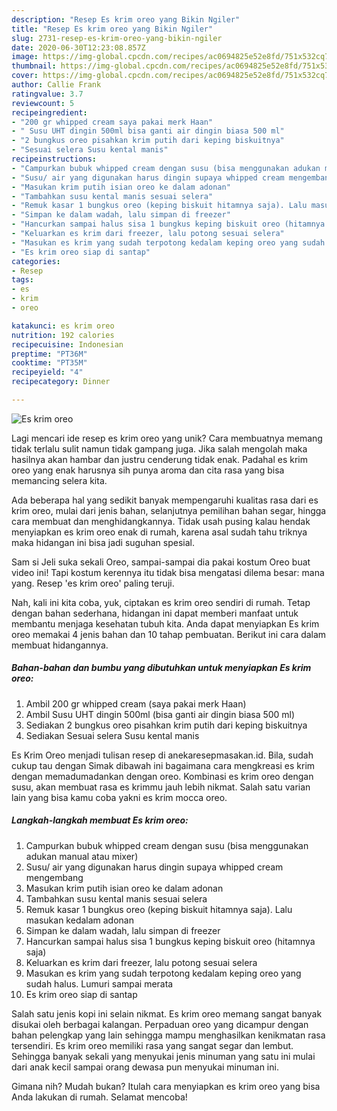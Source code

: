 ```yaml
---
description: "Resep Es krim oreo yang Bikin Ngiler"
title: "Resep Es krim oreo yang Bikin Ngiler"
slug: 2731-resep-es-krim-oreo-yang-bikin-ngiler
date: 2020-06-30T12:23:08.857Z
image: https://img-global.cpcdn.com/recipes/ac0694825e52e8fd/751x532cq70/es-krim-oreo-foto-resep-utama.jpg
thumbnail: https://img-global.cpcdn.com/recipes/ac0694825e52e8fd/751x532cq70/es-krim-oreo-foto-resep-utama.jpg
cover: https://img-global.cpcdn.com/recipes/ac0694825e52e8fd/751x532cq70/es-krim-oreo-foto-resep-utama.jpg
author: Callie Frank
ratingvalue: 3.7
reviewcount: 5
recipeingredient:
- "200 gr whipped cream saya pakai merk Haan"
- " Susu UHT dingin 500ml bisa ganti air dingin biasa 500 ml"
- "2 bungkus oreo pisahkan krim putih dari keping biskuitnya"
- "Sesuai selera Susu kental manis"
recipeinstructions:
- "Campurkan bubuk whipped cream dengan susu (bisa menggunakan adukan manual atau mixer)"
- "Susu/ air yang digunakan harus dingin supaya whipped cream mengembang"
- "Masukan krim putih isian oreo ke dalam adonan"
- "Tambahkan susu kental manis sesuai selera"
- "Remuk kasar 1 bungkus oreo (keping biskuit hitamnya saja). Lalu masukan kedalam adonan"
- "Simpan ke dalam wadah, lalu simpan di freezer"
- "Hancurkan sampai halus sisa 1 bungkus keping biskuit oreo (hitamnya saja)"
- "Keluarkan es krim dari freezer, lalu potong sesuai selera"
- "Masukan es krim yang sudah terpotong kedalam keping oreo yang sudah halus. Lumuri sampai merata"
- "Es krim oreo siap di santap"
categories:
- Resep
tags:
- es
- krim
- oreo

katakunci: es krim oreo 
nutrition: 192 calories
recipecuisine: Indonesian
preptime: "PT36M"
cooktime: "PT35M"
recipeyield: "4"
recipecategory: Dinner

---
```



![Es krim oreo](https://img-global.cpcdn.com/recipes/ac0694825e52e8fd/751x532cq70/es-krim-oreo-foto-resep-utama.jpg)

Lagi mencari ide resep es krim oreo yang unik? Cara membuatnya memang tidak terlalu sulit namun tidak gampang juga. Jika salah mengolah maka hasilnya akan hambar dan justru cenderung tidak enak. Padahal es krim oreo yang enak harusnya sih punya aroma dan cita rasa yang bisa memancing selera kita.

Ada beberapa hal yang sedikit banyak mempengaruhi kualitas rasa dari es krim oreo, mulai dari jenis bahan, selanjutnya pemilihan bahan segar, hingga cara membuat dan menghidangkannya. Tidak usah pusing kalau hendak menyiapkan es krim oreo enak di rumah, karena asal sudah tahu triknya maka hidangan ini bisa jadi suguhan spesial.

Sam si Jeli suka sekali Oreo, sampai-sampai dia pakai kostum Oreo buat video ini! Tapi kostum kerennya itu tidak bisa mengatasi dilema besar: mana yang. Resep &#39;es krim oreo&#39; paling teruji.


Nah, kali ini kita coba, yuk, ciptakan es krim oreo sendiri di rumah. Tetap dengan bahan sederhana, hidangan ini dapat memberi manfaat untuk membantu menjaga kesehatan tubuh kita. Anda dapat menyiapkan Es krim oreo memakai 4 jenis bahan dan 10 tahap pembuatan. Berikut ini cara dalam membuat hidangannya.

<!--inarticleads1-->

##### Bahan-bahan dan bumbu yang dibutuhkan untuk menyiapkan Es krim oreo:

1. Ambil 200 gr whipped cream (saya pakai merk Haan)
1. Ambil  Susu UHT dingin 500ml (bisa ganti air dingin biasa 500 ml)
1. Sediakan 2 bungkus oreo pisahkan krim putih dari keping biskuitnya
1. Sediakan Sesuai selera Susu kental manis


Es Krim Oreo menjadi tulisan resep di anekaresepmasakan.id. Bila, sudah cukup tau dengan Simak dibawah ini bagaimana cara mengkreasi es krim dengan memadumadankan dengan oreo. Kombinasi es krim oreo dengan susu, akan membuat rasa es krimmu jauh lebih nikmat. Salah satu varian lain yang bisa kamu coba yakni es krim mocca oreo. 

<!--inarticleads2-->

##### Langkah-langkah membuat Es krim oreo:

1. Campurkan bubuk whipped cream dengan susu (bisa menggunakan adukan manual atau mixer)
1. Susu/ air yang digunakan harus dingin supaya whipped cream mengembang
1. Masukan krim putih isian oreo ke dalam adonan
1. Tambahkan susu kental manis sesuai selera
1. Remuk kasar 1 bungkus oreo (keping biskuit hitamnya saja). Lalu masukan kedalam adonan
1. Simpan ke dalam wadah, lalu simpan di freezer
1. Hancurkan sampai halus sisa 1 bungkus keping biskuit oreo (hitamnya saja)
1. Keluarkan es krim dari freezer, lalu potong sesuai selera
1. Masukan es krim yang sudah terpotong kedalam keping oreo yang sudah halus. Lumuri sampai merata
1. Es krim oreo siap di santap


Salah satu jenis kopi ini selain nikmat. Es krim oreo memang sangat banyak disukai oleh berbagai kalangan. Perpaduan oreo yang dicampur dengan bahan pelengkap yang lain sehingga mampu menghasilkan kenikmatan rasa tersendiri. Es krim oreo memiliki rasa yang sangat segar dan lembut. Sehingga banyak sekali yang menyukai jenis minuman yang satu ini mulai dari anak kecil sampai orang dewasa pun menyukai minuman ini. 

Gimana nih? Mudah bukan? Itulah cara menyiapkan es krim oreo yang bisa Anda lakukan di rumah. Selamat mencoba!
